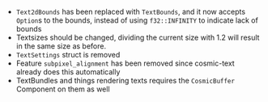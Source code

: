 - `Text2dBounds` has been replaced with `TextBounds`, and it now accepts `Option`s to the bounds, instead of using `f32::INFINITY` to indicate lack of bounds
- Textsizes should be changed, dividing the current size with 1.2 will result in the same size as before.
- `TextSettings` struct is removed
- Feature `subpixel_alignment` has been removed since cosmic-text already does this automatically
- TextBundles and things rendering texts requires the `CosmicBuffer` Component on them as well
